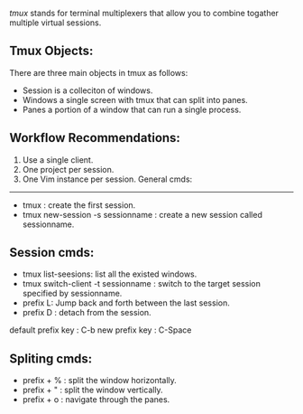 *tmux* stands for terminal multiplexers that allow you to combine togather multiple virtual sessions.


Tmux Objects:
------------
There are three main objects in tmux as follows:
* Session is a colleciton of windows.
* Windows a single screen with tmux that can split  into panes.
* Panes a portion of a window that  can run a single  process.
 
Workflow Recommendations:
------------------------
1. Use a single client.
2. One project per session.
3. One Vim instance per session.
General cmds:
------------
* tmux : create the first session.
* tmux new-session -s sessionname : create a new session called sessionname.

Session cmds:
-----------
* tmux list-seesions: list all the existed windows. 
* tmux switch-client -t sessionname : switch to the target session specified by sessionname. 
* prefix L: Jump back and forth between the last session.
* prefix D : detach from the session.

default prefix key : C-b
new prefix key : C-Space

Spliting cmds:
-------------
* prefix + % :  split the window horizontally.
* prefix + " : split the window vertically.
* prefix + o : navigate through the panes. 





 
